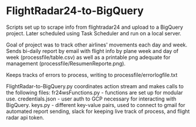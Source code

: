 # FlightRadar24-to-BigQuery

Scripts set up to scrape info from flightradar24 and upload to a BigQuery project. Later scheduled using Task Scheduler and run on a local server.

Goal of project was to track other airlines' movements each day and week. Sends bi-daily report by email with flight info by plane week and day of week (processfile/table.csv) as well as a printable png adequate for management (processfile/ResumenReporte.png). 

Keeps tracks of errors to process, writing to processfile/errorlogfile.txt

FlightRadar-to-BigQuery.py coordinates action stream and makes calls to the following files:
fr24wsFunctions.py - functions are set up for modular use.
credentials.json - user auth to GCP necessary for interacting with BigQuery.
keys.py - different key-value pairs, used to connect to gmail for automated report sending, slack for keeping live track of process, and flight radar api token.



